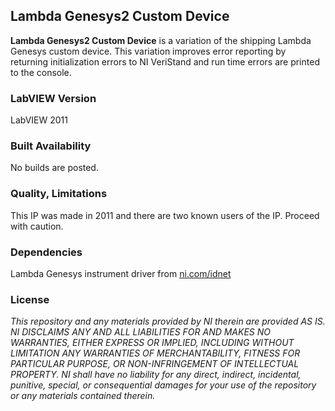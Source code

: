 ## Lambda Genesys2 Custom Device ##

**Lambda Genesys2 Custom Device** is a variation of the shipping Lambda Genesys custom device. This variation improves error reporting by returning initialization errors to NI VeriStand and run time errors are printed to the console. 

### LabVIEW Version ###

LabVIEW 2011

### Built Availability ###

No builds are posted.

### Quality, Limitations ###

This IP was made in 2011 and there are two known users of the IP. Proceed with caution.

### Dependencies ###

Lambda Genesys instrument driver from [ni.com/idnet](ni.com/idnet)

### License ###

*This repository and any materials provided by NI therein are provided AS IS. NI DISCLAIMS ANY AND ALL LIABILITIES FOR AND MAKES NO WARRANTIES, EITHER EXPRESS OR IMPLIED, INCLUDING WITHOUT LIMITATION ANY WARRANTIES OF MERCHANTABILITY, FITNESS FOR  PARTICULAR PURPOSE, OR NON-INFRINGEMENT OF INTELLECTUAL PROPERTY. NI shall have no liability for any direct, indirect, incidental, punitive, special, or consequential damages for your use of the repository or any materials contained therein.*
